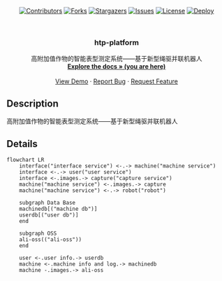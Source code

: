 <div id="top"></div>

<!-- PROJECT SHIELDS -->
<p align="center">
<a href="https://github.com/hominsu/htp-platform/graphs/contributors"><img src="https://img.shields.io/github/contributors/hominsu/XFileCrypt.svg?style=for-the-badge" alt="Contributors"></a>
<a href="https://github.com/hominsu/htp-platform/network/members"><img src="https://img.shields.io/github/forks/hominsu/htp-platform.svg?style=for-the-badge" alt="Forks"></a>
<a href="https://github.com/hominsu/htp-platform/stargazers"><img src="https://img.shields.io/github/stars/hominsu/htp-platform.svg?style=for-the-badge" alt="Stargazers"></a>
<a href="https://github.com/hominsu/htp-platform/issues"><img src="https://img.shields.io/github/issues/hominsu/htp-platform.svg?style=for-the-badge" alt="Issues"></a>
<a href="https://github.com/hominsu/htp-platform/blob/master/LICENSE"><img src="https://img.shields.io/github/license/hominsu/htp-platform.svg?style=for-the-badge" alt="License"></a>
<a href="https://github.com/hominsu/htp-platform/actions/workflows/docker-publish.yml"><img src="https://img.shields.io/github/workflow/status/hominsu/htp-platform/Docker%20Deploy?style=for-the-badge" alt="Deploy"></a>
</p>


<!-- PROJECT LOGO -->
<br/>
<div align="center">
<!--   <a href="https://github.com/hominsu/htp-platform">
    <img src="images/logo.png" alt="Logo" width="80" height="80">
  </a> -->

<h3 align="center">htp-platform</h3>

  <p align="center">
    高附加值作物的智能表型测定系统——基于新型绳驱并联机器人
    <br/>
    <a href="https://hominsu.github.io/htp-platform/"><strong>Explore the docs » (you are here)</strong></a>
    <br/>
    <br/>
    <a href="https://github.com/hominsu/htp-platform">View Demo</a>
    ·
    <a href="https://github.com/hominsu/htp-platform/issues">Report Bug</a>
    ·
    <a href="https://github.com/hominsu/htp-platform/issues">Request Feature</a>
  </p>
</div>

## Description

高附加值作物的智能表型测定系统——基于新型绳驱并联机器人

## Details

```mermaid
flowchart LR
	interface("interface service") <-.-> machine("machine service")
	interface <-.-> user("user service")
	interface <-.images.-> capture("capture service")
	machine("machine service") <-.images.-> capture
	machine("machine service") <-.-> robot("robot")
	
	subgraph Data Base
	machinedb[("machine db")]
	userdb[("user db")]
	end
	
	subgraph OSS
	ali-oss(("ali-oss"))
	end
	
	user <-.user info.-> userdb
	machine <-.machine info and log.-> machinedb
	machine -.images.-> ali-oss
	
```
